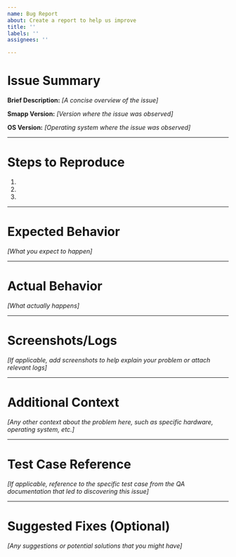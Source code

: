 ```yaml
---
name: Bug Report
about: Create a report to help us improve
title: ''
labels: ''
assignees: ''

---
```


# Issue Summary
**Brief Description:** _[A concise overview of the issue]_

**Smapp Version:** _[Version where the issue was observed]_

**OS Version:** _[Operating system where the issue was observed]_

---

# Steps to Reproduce
1. 
2. 
3. 

---

# Expected Behavior
_[What you expect to happen]_

---

# Actual Behavior
_[What actually happens]_

---

# Screenshots/Logs
_[If applicable, add screenshots to help explain your problem or attach relevant logs]_

---

# Additional Context
_[Any other context about the problem here, such as specific hardware, operating system, etc.]_

---

# Test Case Reference
_[If applicable, reference to the specific test case from the QA documentation that led to discovering this issue]_

---

# Suggested Fixes (Optional)
_[Any suggestions or potential solutions that you might have]_

